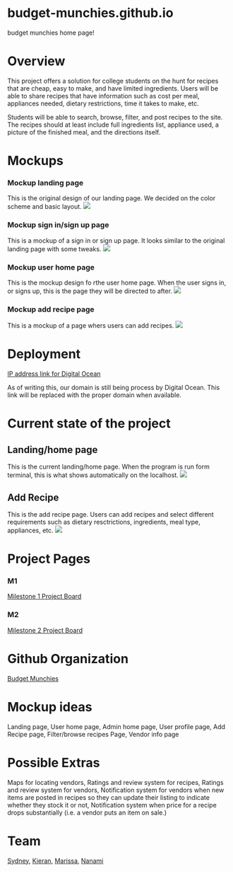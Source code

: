 # budget-munchies.github.io
budget munchies home page!

# Overview
This project offers a solution for college students on the hunt for recipes that are cheap, easy to make, and have limited ingredients. 
Users will be able to share recipes that have information such as cost per meal, appliances needed, dietary restrictions, time it takes to make, etc. 

Students will be able to search, browse, filter, and post recipes to the site. The recipes should at least include full ingredients list, appliance used, a picture of the finished meal, and the directions itself. 

# Mockups
### Mockup landing page
This is the original design of our landing page. We decided on the color scheme and basic layout. 
<img src="/land.png">

### Mockup sign in/sign up page
This is a mockup of a sign in or sign up page. It looks similar to the original landing page with some tweaks. 
<img src="/signin-signup.PNG">

### Mockup user home page
This is the mockup design fo rthe user home page. When the user signs in, or signs up, this is the page they will be directed to after. 
<img src="/user-home.PNG">

### Mockup add recipe page
This is a mockup of a page whers users can add recipes. 
<img src="/add-recipe.PNG">

# Deployment 

[IP address link for Digital Ocean](http://104.236.116.242/#/)

As of writing this, our domain is still being process by Digital Ocean. This link will be replaced with the proper domain when available.

# Current state of the project

## Landing/home page 
This is the current landing/home page. When the program is run form terminal, this is what shows automatically on the localhost. 
<img src="/landing2.jpg">

## Add Recipe
This is the add recipe page. Users can add recipes and select different requirements such as dietary resctrictions, ingredients, meal type, appliances, etc. 
<img src="/add.jpg">
  
# Project Pages

### M1
[Milestone 1 Project Board](https://github.com/budget-munchies/budget-munchies-project/projects/1)

### M2
[Milestone 2 Project Board](https://github.com/budget-munchies/budget-munchies-project/projects/2)

# Github Organization

[Budget Munchies](https://github.com/budget-munchies)

# Mockup ideas
Landing page,
User home page,
Admin home page,
User profile page,
Add Recipe page,
Filter/browse recipes Page,
Vendor info page

# Possible Extras
Maps for locating vendors,
Ratings and review system for recipes,
Ratings and review system for vendors,
Notification system for vendors when new items are posted in recipes so they can update their listing to indicate whether they stock it or not,
Notification system when price for a recipe drops substantially (i.e. a vendor puts an item on sale.)

# Team
[Sydney](https://sydney-c7.github.io), [Kieran](https://kieran-k.github.io), [Marissa](https://marissahalim.github.io), [Nanami](https://nakimoto.github.io)


